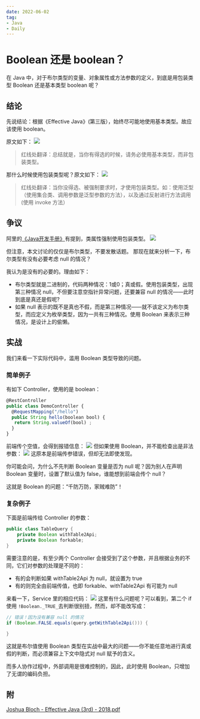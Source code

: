 ```yaml
---
date: 2022-06-02
tag:
- Java
- Daily
---
```


# Boolean 还是 boolean？

在 Java 中，对于布尔类型的变量、对象属性或方法参数的定义，到底是用包装类型 Boolean 还是基本类型 boolean 呢？
## 结论
先说结论：根据《Effective Java》(第三版），始终尽可能地使用基本类型。故应该使用 boolean。

原文如下：
![](https://raw.gitmirror.com/levy9527/image-holder/main/md-image-kit/1654073705555-ed3a3c4c-bb4b-4bfb-955f-00fc0f0356b4.png)
> 红线处翻译：总结就是，当你有得选的时候，请务必使用基本类型，而非包装类型。


那什么时候使用包装类型呢？原文如下：
![](https://raw.gitmirror.com/levy9527/image-holder/main/md-image-kit/1654073877311-28b24470-1fc2-4560-a752-caa1bcff807c.png)
> 红线处翻译：当你没得选、被强制要求时，才使用包装类型。如：使用泛型（使用集合类、调用参数是泛型参数的方法），以及通过反射进行方法调用(使用 invoke 方法）


## 争议
阿里的[《Java开发手册》](https://github.com/alibaba/p3c/blob/master/Java%E5%BC%80%E5%8F%91%E6%89%8B%E5%86%8C(%E9%BB%84%E5%B1%B1%E7%89%88).pdf)有提到，类属性强制使用包装类型。
![](https://raw.gitmirror.com/levy9527/image-holder/main/md-image-kit/1654076977162-f5358442-5426-4bca-936b-fcedcff0d3d3.png)

但注意，本文讨论的仅仅是布尔类型，不要发散话题。 那现在就来分析一下，布尔类型有没有必要考虑 null 的情况？

我认为是没有的必要的。理由如下：

- 布尔类型就是二进制的，代码两种情况：1或0；真或假。使用包装类型，出现第三种情况 null，不但要注意空指针异常问题，还要兼容 null 的情况——此时到底是真还是假呢?
- 如果 null 表示的既不是真也不假，而是第三种情况——就不该定义为布尔类型，而应定义为枚举类型，因为一共有三种情况。使用 Boolean 来表示三种情况，是设计上的偷懒。
## 实战
我们来看一下实际代码中，滥用 Boolean 类型导致的问题。
### 简单例子
有如下 Controller，使用的是 boolean：
```javascript
@RestController
public class DemoController {
  @RequestMapping("/hello")
  public String hello(boolean bool) {
   return String.valueOf(bool) ;
  }
}
```
前端传个空值，会得到报错信息：
![](https://raw.gitmirror.com/levy9527/image-holder/main/md-image-kit/1695173173498-3a5c865a-912b-429c-bb9c-ee8132e6dee5.png)
但如果使用 Boolean，并不能检查出是非法参数：
![](https://raw.gitmirror.com/levy9527/image-holder/main/md-image-kit/1695173219438-a3bf6805-fefb-4ee7-b592-c0472f784d79.png)
这原本是前端传参错误，但却无法即使发现。

你可能会问，为什么不先判断 Boolean 变量是否为 null  呢？因为别人在声明 Boolean 变量时，设置了默认值为 false，谁能想到前端会传个 null？

这就是 Boolean 的问题：“千防万防，家贼难防”！
### 复杂例子
下面是前端传给 Controller 的参数：
```java
public class TableQuery {
    private Boolean withTable2Api;
    private Boolean forkable;
}	
```

需要注意的是，有至少两个 Controller 会接受到了这个参数，并且根据业务的不同，它们对参数的处理是不同的：

- 有的会判断如果 withTable2Api 为 null，就设置为 true
- 有的则完全由前端传值，也即 forkable、withTable2Api 有可能为 null 

来看一下，Service 里的相应代码：
![](https://raw.gitmirror.com/levy9527/image-holder/main/md-image-kit/1654083796570-a55a49ad-dcd3-4e5c-a35d-c3455d786715.png)
这里有什么问题呢？可以看到，第二个 if 使用 `!Boolean._TRUE_`去判断很别扭，然而，却不能改写成：
```java
// 错误！因为没有兼容 null 的情况
if (Boolean.FALSE.equals(query.getWithTable2Api())) {
   
}
```

这就是布尔值使用 Boolean 类型在实战中最大的问题——你不能任意地进行真或假的判断，而必须兼容上下文中隐式对 null 赋予的含义。

而多人协作过程中，外部调用是很难控制的，因此，此时使用 Boolean，只增加了无谓的编码负担。
## 附
[Joshua Bloch - Effective Java (3rd) - 2018.pdf](https://www.yuque.com/attachments/yuque/0/2022/pdf/160590/1654077188552-25d2e37f-f34c-46db-817e-569163265605.pdf?_lake_card=%7B%22src%22%3A%22https%3A%2F%2Fwww.yuque.com%2Fattachments%2Fyuque%2F0%2F2022%2Fpdf%2F160590%2F1654077188552-25d2e37f-f34c-46db-817e-569163265605.pdf%22%2C%22name%22%3A%22Joshua%20Bloch%20-%20Effective%20Java%20(3rd)%20-%202018.pdf%22%2C%22size%22%3A2294786%2C%22ext%22%3A%22pdf%22%2C%22source%22%3A%22%22%2C%22status%22%3A%22done%22%2C%22download%22%3Atrue%2C%22type%22%3A%22application%2Fpdf%22%2C%22mode%22%3A%22title%22%2C%22taskId%22%3A%22u4da28c90-dfee-481c-b1b9-7ab6c120cdd%22%2C%22taskType%22%3A%22upload%22%2C%22__spacing%22%3A%22both%22%2C%22id%22%3A%22ud6462faf%22%2C%22margin%22%3A%7B%22top%22%3Atrue%2C%22bottom%22%3Atrue%7D%2C%22card%22%3A%22file%22%7D)
